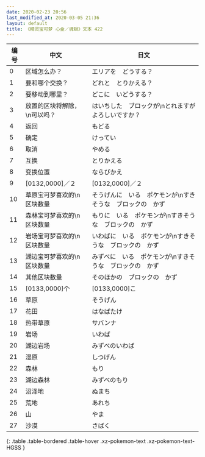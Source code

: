 ```yaml
---
date: 2020-02-23 20:56
last_modified_at: 2020-03-05 21:36
layout: default
title: 《精灵宝可梦 心金／魂银》文本 422
---
```

| 编号 | 中文 | 日文 |
| ---- | ---- | ---- |
| 0 | 区域怎么办？ | エリアを　どうする？ |
| 1 | 要和哪个交换？ | どれと　とりかえる？ |
| 2 | 要移动到哪里？ | どこに　いどうする？ |
| 3 | 放置的区块将解除，\n可以吗？ | はいちした　ブロックが\nとれますが　よろしいですか？ |
| 4 | 返回 | もどる |
| 5 | 确定 | けってい |
| 6 | 取消 | やめる |
| 7 | 互换 | とりかえる |
| 8 | 变换位置 | ならびかえ |
| 9 | [0132,0000]／２ | [0132,0000]／２ |
| 10 | 草原宝可梦喜欢的\n区块数量 | そうげんに　いる　ポケモンが\nすきそうな　ブロックの　かず |
| 11 | 森林宝可梦喜欢的\n区块数量 | もりに　いる　ポケモンが\nすきそうな　ブロックの　かず |
| 12 | 岩场宝可梦喜欢的\n区块数量 | いわばに　いる　ポケモンが\nすきそうな　ブロックの　かず |
| 13 | 湖边宝可梦喜欢的\n区块数量 | みずべに　いる　ポケモンが\nすきそうな　ブロックの　かず |
| 14 | 其他区块数量 | そのほかの　ブロックの　かず |
| 15 | [0133,0000]个 | [0133,0000]こ |
| 16 | 草原 | そうげん |
| 17 | 花田 | はなばたけ |
| 18 | 热带草原 | サバンナ |
| 19 | 岩场 | いわば |
| 20 | 湖边岩场 | みずべのいわば |
| 21 | 湿原 | しつげん |
| 22 | 森林 | もり |
| 23 | 湖边森林 | みずべのもり |
| 24 | 沼泽地 | ぬまち |
| 25 | 荒地 | あれち |
| 26 | 山 | やま |
| 27 | 沙漠 | さばく |
{: .table .table-bordered .table-hover .xz-pokemon-text .xz-pokemon-text-HGSS }